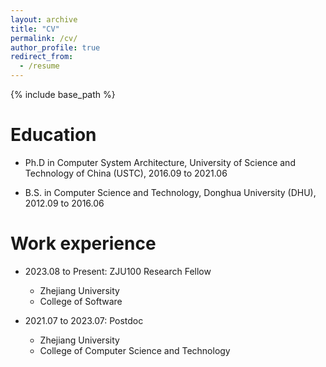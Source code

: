 ```yaml
---
layout: archive
title: "CV"
permalink: /cv/
author_profile: true
redirect_from:
  - /resume
---
```


{% include base_path %}

Education
======
* Ph.D in Computer System Architecture, University of Science and Technology of China (USTC), 2016.09 to 2021.06
<!-- * M.S. in Jekyll, GitHub University, 2014 -->
* B.S. in Computer Science and Technology, Donghua University (DHU), 2012.09 to 2016.06

Work experience
======
* 2023.08 to Present: ZJU100 Research Fellow
  * Zhejiang University
  * College of Software

* 2021.07 to 2023.07: Postdoc
  * Zhejiang University
  * College of Computer Science and Technology
  <!-- , Computer System Architecture -->
  <!-- * Supervisor: The Users -->

<!-- * Fall 2015: Research Assistant
  * Github University
  * Duties included: Merging pull requests
  * Supervisor: Professor Hub

* Summer 2015: Research Assistant
  * Github University
  * Duties included: Tagging issues
  * Supervisor: Professor Git -->
  
<!-- Skills
======
* Skill 1
* Skill 2
  * Sub-skill 2.1
  * Sub-skill 2.2
  * Sub-skill 2.3
* Skill 3

Publications
======
  <ul>{% for post in site.publications reversed %}
    {% include archive-single-cv.html %}
  {% endfor %}</ul>
  
Talks
======
  <ul>{% for post in site.talks reversed %}
    {% include archive-single-talk-cv.html  %}
  {% endfor %}</ul>
  
Teaching
======
  <ul>{% for post in site.teaching reversed %}
    {% include archive-single-cv.html %}
  {% endfor %}</ul>
  
Service and leadership
======
* Currently signed in to 43 different slack teams -->
